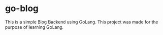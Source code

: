 # go-blog
This is a simple Blog Backend using GoLang. This project was made for the purpose of learning GoLang.
